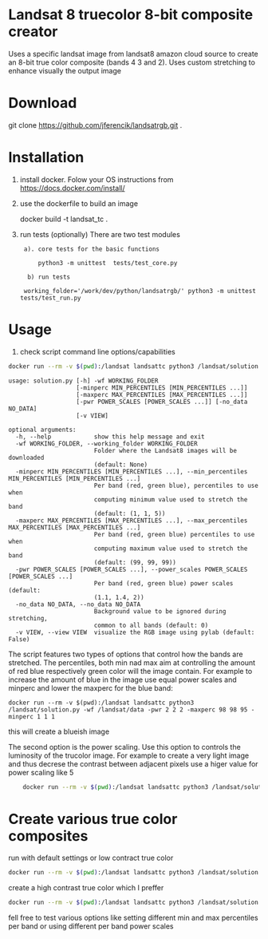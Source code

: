 # Landsat 8 truecolor 8-bit composite creator

Uses a specific landsat image from landsat8 amazon cloud source to
create an 8-bit true color composite (bands 4 3 and 2).
Uses custom stretching to enhance visually the output image

# Download
git clone https://github.com/jferencik/landsatrgb.git .

# Installation
1. install docker. Folow your OS instructions from
    https://docs.docker.com/install/

2. use the dockerfile to build an image

    docker build -t landsat_tc .
 
3. run tests (optionally)
    There are two test modules
    
        a). core tests for the basic functions
        
            python3 -m unittest  tests/test_core.py
            
         b) run tests
         
        working_folder='/work/dev/python/landsatrgb/' python3 -m unittest  tests/test_run.py
        
    

# Usage

1. check script command line options/capabilities
```bash
docker run --rm -v $(pwd):/landsat landsattc python3 /landsat/solution.py -h
```

```
usage: solution.py [-h] -wf WORKING_FOLDER
                   [-minperc MIN_PERCENTILES [MIN_PERCENTILES ...]]
                   [-maxperc MAX_PERCENTILES [MAX_PERCENTILES ...]]
                   [-pwr POWER_SCALES [POWER_SCALES ...]] [-no_data NO_DATA]
                   [-v VIEW]

optional arguments:
  -h, --help            show this help message and exit
  -wf WORKING_FOLDER, --working_folder WORKING_FOLDER
                        Folder where the Landsat8 images will be downloaded
                        (default: None)
  -minperc MIN_PERCENTILES [MIN_PERCENTILES ...], --min_percentiles MIN_PERCENTILES [MIN_PERCENTILES ...]
                        Per band (red, green blue), percentiles to use when
                        computing minimum value used to stretch the band
                        (default: (1, 1, 5))
  -maxperc MAX_PERCENTILES [MAX_PERCENTILES ...], --max_percentiles MAX_PERCENTILES [MAX_PERCENTILES ...]
                        Per band (red, green blue) percentiles to use when
                        computing maximum value used to stretch the band
                        (default: (99, 99, 99))
  -pwr POWER_SCALES [POWER_SCALES ...], --power_scales POWER_SCALES [POWER_SCALES ...]
                        Per band (red, green blue) power scales (default:
                        (1.1, 1.4, 2))
  -no_data NO_DATA, --no_data NO_DATA
                        Background value to be ignored during stretching,
                        common to all bands (default: 0)
  -v VIEW, --view VIEW  visualize the RGB image using pylab (default: False)

```

The script features two types of options that control how the bands are stretched. 
The percentiles, both min nad max aim at controlling
 the amount of  red blue respectively green color will the image contain. For example to increase the amount of blue in
 the image  use equal power scales and minperc and lower the maxperc for the blue band:
 
 ```
docker run --rm -v $(pwd):/landsat landsattc python3 /landsat/solution.py -wf /landsat/data -pwr 2 2 2 -maxperc 98 98 95 -minperc 1 1 1
 ```
this will create a blueish image

The second option is the power scaling. Use this option to controls the luminosity of the  trucolor image.
For example to create a very light image and thus decrese the contrast between adjacent pixels use a higer value for 
power scaling like 5

```bash
    docker run --rm -v $(pwd):/landsat landsattc python3 /landsat/solution.py -wf /landsat/data -pwr 5 5 5
```

# Create various true color composites




run with default settings or low contract true color
```bash
docker run --rm -v $(pwd):/landsat landsattc python3 /landsat/solution.py -wf /landsat/data
```

create a high contrast true color which I preffer

```bash
docker run --rm -v $(pwd):/landsat landsattc python3 /landsat/solution.py -wf /landsat/data -pwr 2 2 2
```

fell free to test various options like setting different min and max percentiles per band  or using
different per band power scales